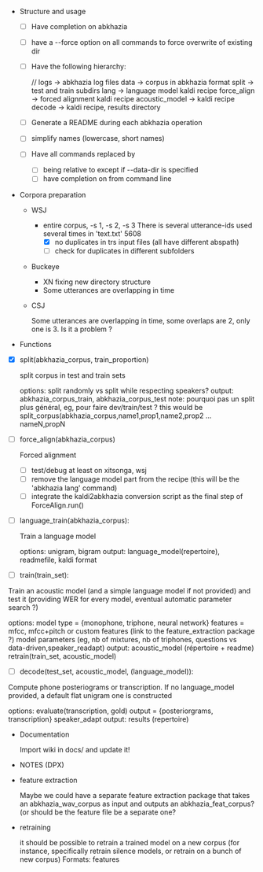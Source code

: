 <!-- -*-org-*- this comment force org-mode in emacs -->

* Structure and usage

  - [ ] Have completion on abkhazia <command>

  - [ ] have a --force option on all commands to force overwrite of
    existing dir

  - [ ] Have the following hierarchy:

    <abkhazia-data-dir>/<corpus>/
      logs            -> abkhazia log files
      data            -> corpus in abkhazia format
      split           -> test and train subdirs
      lang            -> language model kaldi recipe
      force_align     -> forced alignment kaldi recipe
      acoustic_model  -> kaldi recipe
      decode          -> kaldi recipe, results directory

  - [ ] Generate a README during each abkhazia operation

  - [ ] simplify <corpus> names (lowercase, short names)

  - [ ] Have all commands <input-dir> replaced by <corpus>
    - [ ] being relative to <abkhazia-data-dir> except if --data-dir is specified
    - [ ] have completion on <corpus> from command line

* Corpora preparation

  - WSJ

    - entire corpus, -s 1, -s 2, -s 3
      There is several utterance-ids used several times in 'text.txt' 5608
      - [X] no duplicates in trs input files (all have different abspath)
      - [ ] check for duplicates in different subfolders

  - Buckeye

    - XN fixing new directory structure
    - Some utterances are overlapping in time

  - CSJ

    Some utterances are overlapping in time, some overlaps are 2, only
    one is 3. Is it a problem ?

* Functions

 - [X] split(abkhazia_corpus, train_proportion)

   split corpus in test and train sets

   options: split randomly vs split while respecting speakers?
   output: abkhazia_corpus_train, abkhazia_corpus_test
   note:
    pourquoi pas un split plus général, eg, pour faire dev/train/test ?
    this would be split_corpus(abkhazia_corpus,name1,prop1,name2,prop2 …
    nameN,propN

 - [ ] force_align(abkhazia_corpus)

   Forced alignment

   - [ ] test/debug at least on xitsonga, wsj
   - [ ] remove the language model part from the recipe (this will be
     the 'abkhazia lang' command)
   - [ ] integrate the kaldi2abkhazia conversion script as the final
     step of ForceAlign.run()

 - [ ] language_train(abkhazia_corpus):

   Train a language model

   options: unigram, bigram
   output: language_model(repertoire), readmefile, kaldi format

 - [ ] train(train_set):

  Train an acoustic model (and a simple language model if not provided)
  and test it (providing WER for every model, eventual automatic
  parameter search ?)

  options:
  model type = {monophone, triphone, neural network}
  features = mfcc, mfcc+pitch or custom features (link to the feature_extraction package ?)
  model parameters (eg, nb of mixtures, nb of triphones, questions vs data-driven,speaker_readapt)
  output: acoustic_model (répertoire + readme)
  retrain(train_set, acoustic_model)

 - [ ] decode(test_set, acoustic_model, (language_model)):

  Compute phone posteriograms or transcription. If no language_model
   provided, a default flat unigram one is constructed

  options:
  evaluate(transcription, gold)
  output = {posteriorgrams, transcription}
  speaker_adapt
  output: results (repertoire)

* Documentation

  Import wiki in docs/ and update it!

* NOTES (DPX)

 - feature extraction

   Maybe we could have a separate feature extraction package that
   takes an abkhazia_wav_corpus as input and outputs an
   abkhazia_feat_corpus?  (or should be the feature file be a separate
   one?

 - retraining

   it should be possible to retrain a trained model on a new corpus
   (for instance, specifically retrain silence models, or retrain on a
   bunch of new corpus) Formats: features
